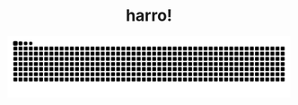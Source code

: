 <div align="center">
  <h1>
    harro!
  </h1>
  <div>
    <img src="https://github.com/krislette/krislette/blob/output/github-contribution-grid-snake.svg"/>
  </div>
</div>
